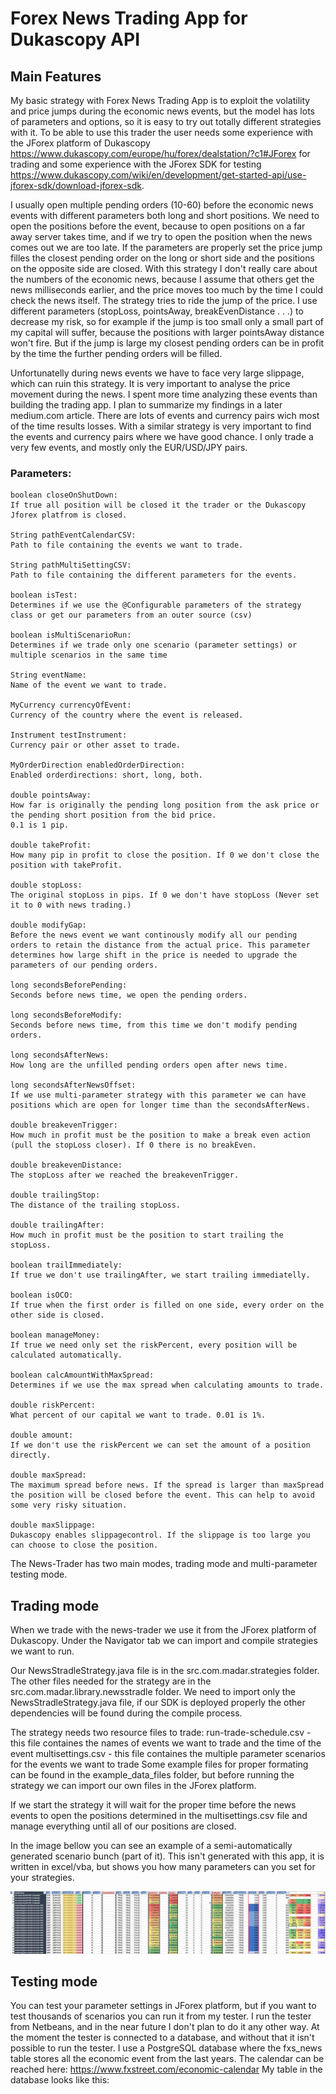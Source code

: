 # Forex News Trading App for Dukascopy API

## Main Features

My basic strategy with Forex News Trading App is to exploit the volatility and price jumps during the economic news events, but the model has lots of parameters and options, so it is easy to try out totally different strategies with it. To be able to use this trader the user needs some experience with the JForex platform of Dukascopy https://www.dukascopy.com/europe/hu/forex/dealstation/?c1#JForex for trading and some experience with the JForex SDK for testing https://www.dukascopy.com/wiki/en/development/get-started-api/use-jforex-sdk/download-jforex-sdk.

I usually open multiple pending orders (10-60) before the economic news events with different parameters both long and short positions. We need to open the positions before the event, because to open positions on a far away server takes time, and if we try to open the position when the news comes out we are too late. If the parameters are properly set the price jump filles the closest pending order on the long or short side and the positions on the opposite side are closed. With this strategy I don't really care about the numbers of the economic news, because I assume that others get the news milliseconds earlier, and the price moves too much by the time I could check the news itself. The strategy tries to ride the jump of the price. I use different parameters (stopLoss, pointsAway, breakEvenDistance . . .) to decrease my risk, so for example if the jump is too small only a small part of my capital will suffer, because the positions with larger pointsAway distance won't fire. But if the jump is large my closest pending orders can be in profit by the time the further pending orders will be filled.

Unfortunatelly during news events we have to face very large slippage, which can ruin this strategy. It is very important to analyse the price movement during the news. I spent more time analyzing these events than building the trading app. I plan to summarize my findings in a later medium.com article. There are lots of events and currency pairs wich most of the time results losses. With a similar strategy is very important to find the events and currency pairs where we have good chance. I only trade a very few events, and mostly only the EUR/USD/JPY pairs.

### Parameters:

    boolean closeOnShutDown:
    If true all position will be closed it the trader or the Dukascopy Jforex platfrom is closed. 
    
    String pathEventCalendarCSV:
    Path to file containing the events we want to trade.
    
    String pathMultiSettingCSV:
    Path to file containing the different parameters for the events.
        
    boolean isTest:
    Determines if we use the @Configurable parameters of the strategy class or get our parameters from an outer source (csv)
    
    boolean isMultiScenarioRun:
    Determines if we trade only one scenario (parameter settings) or multiple scenarios in the same time
    
    String eventName:
    Name of the event we want to trade. 

    MyCurrency currencyOfEvent:
    Currency of the country where the event is released.

    Instrument testInstrument:
    Currency pair or other asset to trade.
    
    MyOrderDirection enabledOrderDirection:
    Enabled orderdirections: short, long, both.

    double pointsAway:
    How far is originally the pending long position from the ask price or the pending short position from the bid price.
    0.1 is 1 pip.

    double takeProfit:
    How many pip in profit to close the position. If 0 we don't close the position with takeProfit.

    double stopLoss:
    The original stopLoss in pips. If 0 we don't have stopLoss (Never set it to 0 with news trading.)

    double modifyGap:
    Before the news event we want continously modify all our pending orders to retain the distance from the actual price. This parameter determines how large shift in the price is needed to upgrade the parameters of our pending orders.
    
    long secondsBeforePending:
    Seconds before news time, we open the pending orders.

    long secondsBeforeModify:
    Seconds before news time, from this time we don't modify pending orders.

    long secondsAfterNews:
    How long are the unfilled pending orders open after news time.

    long secondsAfterNewsOffset:
    If we use multi-parameter strategy with this parameter we can have positions which are open for longer time than the secondsAfterNews.
    
    double breakevenTrigger:
    How much in profit must be the position to make a break even action (pull the stopLoss closer). If 0 there is no breakEven.

    double breakevenDistance:
    The stopLoss after we reached the breakevenTrigger.

    double trailingStop:
    The distance of the trailing stopLoss.

    double trailingAfter:
    How much in profit must be the position to start trailing the stopLoss.

    boolean trailImmediately:
    If true we don't use trailingAfter, we start trailing immediatelly.
    
    boolean isOCO:
    If true when the first order is filled on one side, every order on the other side is closed.
    
    boolean manageMoney:
    If true we need only set the riskPercent, every position will be calculated automatically.

    boolean calcAmountWithMaxSpread:
    Determines if we use the max spread when calculating amounts to trade.

    double riskPercent:
    What percent of our capital we want to trade. 0.01 is 1%.

    double amount:
    If we don't use the riskPercent we can set the amount of a position directly.
    
    double maxSpread:
    The maximum spread before news. If the spread is larger than maxSpread the position will be closed before the event. This can help to avoid some very risky situation.

    double maxSlippage:   
    Dukascopy enables slippagecontrol. If the slippage is too large you can choose to close the position.

The News-Trader has two main modes, trading mode and multi-parameter testing mode.


## Trading mode
When we trade with the news-trader we use it from the JForex platform of Dukascopy. Under the Navigator tab we can import and compile strategies we want to run. 

Our NewsStradleStrategy.java file is in the src.com.madar.strategies folder. The other files needed for the strategy are in the src.com.madar.library.newsstradle folder. We need to import only the NewsStradleStrategy.java file, if our SDK is deployed properly the other dependencies will be found during the compile process.

The strategy needs two resource files to trade:
run-trade-schedule.csv - this file containes the names of events we want to trade and the time of the event
multisettings.csv - this file containes the multiple parameter scenarios for the events we want to trade
Some example files for proper formating can be found in the example_data_files folder, but before running the strategy we can import our own files in the JForex platform.

If we start the strategy it will wait for the proper time before the news events to open the positions determined in the multisettings.csv file and manage everything until all of our positions are closed.

In the image bellow you can see an example of a semi-automatically generated scenario bunch (part of it). This isn't generated with this app, it is written in excel/vba, but shows you how many parameters can you set for your strategies.

![alt text](https://github.com/sinusgamma/Forex-News-Trader-Dukascopy-API/blob/master/example_data_files/multisettings.JPG)

## Testing mode
You can test your parameter settings in JForex platform, but if you want to test thousands of scenarios you can run it from my tester.
I run the tester from Netbeans, and in the near future I don't plan to do it any other way.
At the moment the tester is connected to a database, and without that it isn't possible to run the tester.
I use a PostgreSQL database where the fxs_news table stores all the economic event from the last years. The calendar can be reached here: https://www.fxstreet.com/economic-calendar
My table in the database looks like this: 


